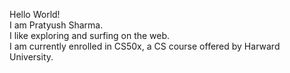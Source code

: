 Hello World!
<br>
I am Pratyush Sharma. 
<br>
I like exploring and surfing on the web.
<br>
I am currently enrolled in CS50x, a CS course offered by Harward University.
<br>
